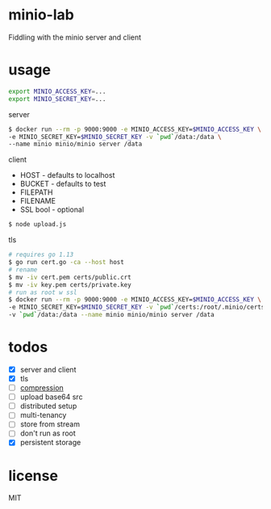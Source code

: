 # minio-lab
Fiddling with the minio server and client

# usage

```bash
export MINIO_ACCESS_KEY=...
export MINIO_SECRET_KEY=...
```

server
```bash
$ docker run --rm -p 9000:9000 -e MINIO_ACCESS_KEY=$MINIO_ACCESS_KEY \
-e MINIO_SECRET_KEY=$MINIO_SECRET_KEY -v `pwd`/data:/data \
--name minio minio/minio server /data
```

client
- HOST - defaults to localhost
- BUCKET - defaults to test
- FILEPATH
- FILENAME
- SSL bool - optional

```bash
$ node upload.js
```

tls
```bash
# requires go 1.13
$ go run cert.go -ca --host host
# rename
$ mv -iv cert.pem certs/public.crt
$ mv -iv key.pem certs/private.key
# run as root w ssl
$ docker run --rm -p 9000:9000 -e MINIO_ACCESS_KEY=$MINIO_ACCESS_KEY \
-e MINIO_SECRET_KEY=$MINIO_SECRET_KEY -v `pwd`/certs:/root/.minio/certs \
-v `pwd`/data:/data --name minio minio/minio server /data
```

# todos
- [x] server and client
- [x] tls
- [ ] [compression](https://docs.min.io/docs/minio-compression-guide.html)
- [ ] upload base64 src
- [ ] distributed setup
- [ ] multi-tenancy
- [ ] store from stream
- [ ] don't run as root
- [x] persistent storage

# license
MIT
